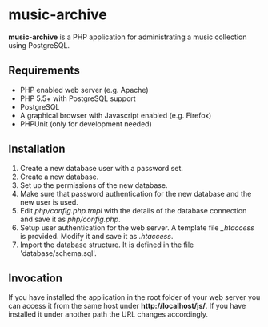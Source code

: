 # music-archive
**music-archive** is a PHP application for administrating a music collection using PostgreSQL.

## Requirements
- PHP enabled web server (e.g. Apache)
- PHP 5.5+ with PostgreSQL support
- PostgreSQL
- A graphical browser with Javascript enabled (e.g. Firefox)
- PHPUnit (only for development needed)

## Installation
1. Create a new database user with a password set.
2. Create a new database.
3. Set up the permissions of the new database.
4. Make sure that password authentication for the new database and the new user is used.
5. Edit *php/config.php.tmpl* with the details of the database connection and save it as *php/config.php*.
6. Setup user authentication for the web server. A template file *_htaccess* is provided. Modify it and save it as *.htaccess*.
7. Import the database structure. It is defined in the file 'database/schema.sql'.

## Invocation

If you have installed the application in the root folder of your web server you can access it from the same host under **http://localhost/js/**. If you have installed it under another path the URL changes accordingly.
